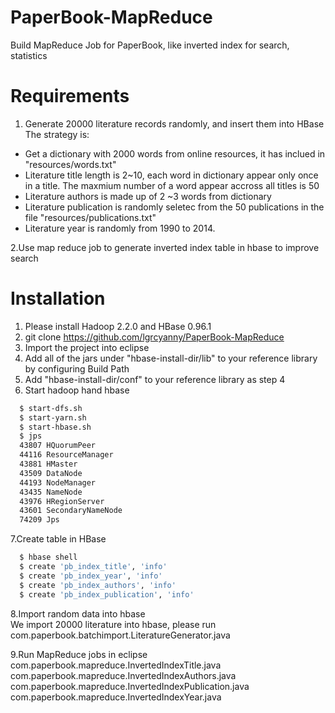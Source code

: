 PaperBook-MapReduce
===================

Build MapReduce Job for PaperBook, like inverted index for search, statistics

Requirements
============
1. Generate 20000 literature records randomly, and insert them into HBase<BR>
The strategy is: <br>
<ul>
  <li>Get a dictionary with 2000 words from online resources, it has inclued in "resources/words.txt"</li>
  <li>Literature title length is 2~10, each word in dictionary appear only once in a title. The maxmium number of a word appear accross all titles is 50</li>
  <li>Literature authors is made up of 2 ~3 words from dictionary</li>
  <li>Literature publication is randomly seletec from the 50 publications in the file "resources/publications.txt"</li>
  <li>Literature year is randomly from 1990 to 2014.</li>
</ul>

2.Use map reduce job to generate inverted index table in hbase to improve search


Installation
===========
1. Please install Hadoop 2.2.0 and HBase 0.96.1
2. git clone https://github.com/lgrcyanny/PaperBook-MapReduce
3. Import the project into eclipse
4. Add all of the jars under "hbase-install-dir/lib" to your reference library by configuring Build Path
5. Add "hbase-install-dir/conf" to your reference library as step 4
6. Start hadoop hand hbase
```sh
  $ start-dfs.sh
  $ start-yarn.sh
  $ start-hbase.sh
  $ jps
  43807 HQuorumPeer
  44116 ResourceManager
  43881 HMaster
  43509 DataNode
  44193 NodeManager
  43435 NameNode
  43976 HRegionServer
  43601 SecondaryNameNode
  74209 Jps
```
7.Create table in HBase<BR>
```sh
  $ hbase shell
  $ create 'pb_index_title', 'info'
  $ create 'pb_index_year', 'info'
  $ create 'pb_index_authors', 'info'
  $ create 'pb_index_publication', 'info'
```
8.Import random data into hbase<BR>
We import 20000 literature into hbase, please run com.paperbook.batchimport.LiteratureGenerator.java

9.Run MapReduce jobs in eclipse<BR>
com.paperbook.mapreduce.InvertedIndexTitle.java<BR>
com.paperbook.mapreduce.InvertedIndexAuthors.java<BR>
com.paperbook.mapreduce.InvertedIndexPublication.java<BR>
com.paperbook.mapreduce.InvertedIndexYear.java<BR>


